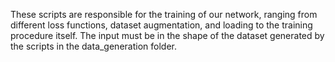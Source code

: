 These scripts are responsible for the training of our network, ranging from different loss functions, dataset augmentation, and loading to the training procedure itself. The input must be in the shape of the dataset generated by the scripts in the data_generation folder.
